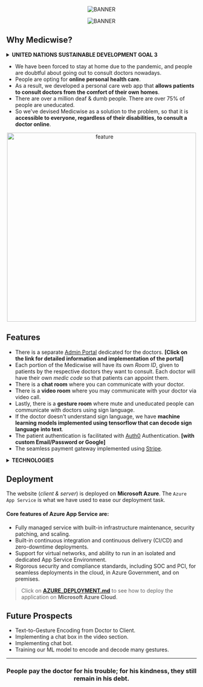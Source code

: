 <p align="center">
<img src="https://user-images.githubusercontent.com/77505989/198878121-f5116248-8b4c-4baa-8302-c9cd262baf7f.png" alt="BANNER" />
</p>

<p align="center">
<img src="https://user-images.githubusercontent.com/77505989/198878368-1302bf31-3600-4348-a585-076930aefae8.png" alt="BANNER" />
</p>

## Why Medicwise?

<details>
  <summary><b>UNITED NATIONS SUSTAINABLE DEVELOPMENT GOAL 3</b></summary>
  
<br />

<p align="center">
<img src="https://user-images.githubusercontent.com/77505989/201485984-61b87f3b-7717-4d8f-91e8-f71e15fe3b09.jpg" alt="UNSDG" />
</p>

<p align="center">Ensuring healthy lives and promoting well-being at all ages is essential to sustainable development. The COVID-19 pandemic continues to spread human suffering.</p>

### Facts & Figures
- In 2020 and 2021, 14.9 million people were estimated to have died due to COVID-19 and its impact on health systems and society.
- Interruptions in essential health services were reported in 92 per cent of 129 countries surveyed at the end of 2021.
- As of May 2022, more than 80 per cent of people had received at least one dose of a vaccine in high-income countries but the proportion is only about 17 per cent in low-income countries.
- Between January 2020 and May 2021, the pandemic may have claimed the lives of 115,500 health and care workers worldwide.
- 7 million children missed out on vaccinations in 2020, 3.7 million more than in 2019 and the highest number since 2005.
- 1 million older children did not receive vaccines through the routine immunization programme in 2020, an increase from 13.6 million in 2019.

### Goals
- 3.1 By 2030, reduce the global maternal mortality ratio to less than 70 per 100,000 live births.
- 3.2 By 2030, end preventable deaths of newborns and children under 5 years of age, with all countries aiming to reduce neonatal mortality to at least as low as 12 per 1,000 live births and under-5 mortality to at least as low as 25 per 1,000 live births.
- 3.3 By 2030, end the epidemics of AIDS, tuberculosis, malaria and neglected tropical diseases and combat hepatitis, water-borne diseases and other communicable diseases.
- 3.4 By 2030, reduce by one third premature mortality from non-communicable diseases through prevention and treatment and promote mental health and well-being.
- 3.5 Strengthen the prevention and treatment of substance abuse, including narcotic drug abuse and harmful use of alcohol.

  <br />
  
</details>

- We have been forced to stay at home due to the pandemic, and people are doubtful about going out to consult doctors nowadays.
- People are opting for **online personal health care**.
- As a result, we developed a personal care web app that **allows patients to consult doctors from the comfort of their own homes**.
- There are over a million deaf & dumb people. There are over 75% of people are uneducated. 
- So we've devised Medicwise as a solution to the problem, so that it is **accessible to everyone, regardless of their disabilities, to consult a doctor online**.

<p align="center">
  <img src="https://user-images.githubusercontent.com/77505989/198884367-89ab757c-668f-45b5-b112-b1ac2e300dc5.jpg" alt="feature" height="500" />
</p>

## Features
- There is a separate <a href="https://github.com/mailforwork/medicwise-main/tree/main/admin-portal">Admin Portal</a> dedicated for the doctors. **[Click on the link for detailed information and implementation of the portal]**
- Each portion of the Medicwise will have its own *Room ID*, given to patients by the respective doctors they want to consult. Each doctor will have their own *medic code* so that patients can appoint them.
- There is a **chat room** where you can communicate with your doctor.
- There is a **video room** where you may communicate with your doctor via video call.
- Lastly, there is a **gesture room** where mute and uneducated people can communicate with doctors using sign language.
- If the doctor doesn't understand sign language, we have **machine learning models implemented using tensorflow that can decode sign language into text**.
- The patient authentication is facilitated with <a href="https://auth0.com">Auth0</a> Authentication. **[with custom Email/Password or Google]**
- The seamless payment gateway implemented using <a href="https://stripe.com/en-in">Stripe</a>.

<details>
<summary><b>TECHNOLOGIES</b></summary>

<br />

|               |                |              |
| ------------- |:--------------:| ------------:|
| HTML          | SCSS           | Javascript   |
| ReactJS       | NodeJS         | ExpressJS    |
| TailwindCSS   | Bootstrap      | MaterialUI   |
| Firebase      | Auth0          | Stripe       |
| SocketIO      | Netlify        | TensorflowJS |
| Azure         | Github Actions | App Service  |
|               |                |              |

</details>

## Deployment
The website (*client & server*) is deployed on **Microsoft Azure**. The `Azure App Service` is what we have used to ease our deployment task.

#### Core features of Azure App Service are:
- Fully managed service with built-in infrastructure maintenance, security patching, and scaling.
- Built-in continuous integration and continuous delivery (CI/CD) and zero-downtime deployments.
- Support for virtual networks, and ability to run in an isolated and dedicated App Service Environment.
- Rigorous security and compliance standards, including SOC and PCI, for seamless deployments in the cloud, in Azure Government, and on premises.

> Click on <a href="https://github.com/mailforwork/medicwise-main/blob/main/AZURE_DEPLOYMENT.md">**AZURE_DEPLOYMENT.md**</a> to see how to deploy the application on **Microsoft Azure Cloud**.

## Future Prospects
- Text-to-Gesture Encoding from Doctor to Client.
- Implementing a chat box in the video section.
- Implementing chat bot.
- Training our ML model to encode and decode many gestures.

<!--
## Run Locally
- Fork the repository.
- Clone repository to your local system.
- Install require node_modules using `npm install`.
- Open server-end in command prompt and execute `npm start` command.
- Open client-end in command prompt and execute `npm start` command.
- Open admin-portal in command prompt and execute `npm start` command.
-->

<hr />

<h3 align="center">
People pay the doctor for his trouble; for his kindness, they still remain in his debt.
</h3>
